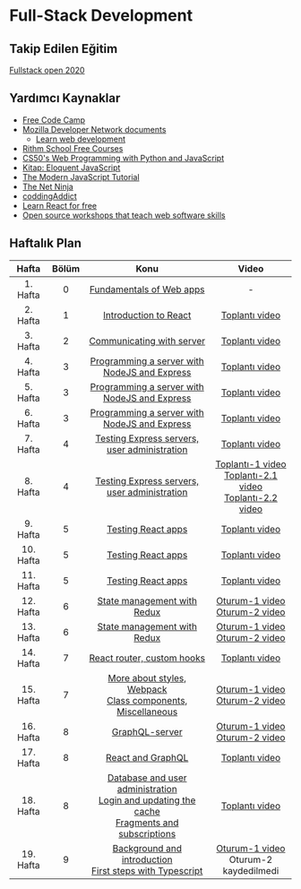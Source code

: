 # Full-Stack Development

## Takip Edilen Eğitim 

[Fullstack open 2020](https://fullstackopen.com/en/)

## Yardımcı Kaynaklar 

* [Free Code Camp](https://www.freecodecamp.org/)
* [Mozilla Developer Network documents](https://developer.mozilla.org/en-US/)
  * [Learn web development](https://developer.mozilla.org/en-US/docs/Learn)
* [Rithm School Free Courses](https://www.rithmschool.com/courses)
* [CS50's Web Programming with Python and JavaScript](https://cs50.harvard.edu/web/2018/)
* [Kitap: Eloquent JavaScript](https://eloquentjavascript.net/)
* [The Modern JavaScript Tutorial](https://javascript.info/)
* [The Net Ninja](https://www.youtube.com/channel/UCW5YeuERMmlnqo4oq8vwUpg)
* [coddingAddict](https://www.youtube.com/channel/UCMZFwxv5l-XtKi693qMJptA)
* [Learn React for free](https://scrimba.com/g/glearnreact)
* [Open source workshops that teach web software skills](https://nodeschool.io/)

## Haftalık Plan

| Hafta       | Bölüm  |Konu                                | Video                 |
| :---------: |:-------:|:---------------------------------:|:---------------------:|
| 1. Hafta    | 0       |[Fundamentals of Web apps](https://fullstackopen.com/en/part0) | -
| 2. Hafta    | 1       |[Introduction to React](https://fullstackopen.com/en/part1) | [Toplantı video](https://youtu.be/ke3k1TF7Fes)
| 3. Hafta    | 2       |[Communicating with server](https://fullstackopen.com/en/part2) | [Toplantı video](https://youtu.be/Zyka0c_kxO0)
| 4. Hafta    | 3       |[Programming a server with NodeJS and Express](https://fullstackopen.com/en/part3) | [Toplantı video](https://youtu.be/RM6uzk2KZuw)
| 5. Hafta    | 3       |[Programming a server with NodeJS and Express](https://fullstackopen.com/en/part3) | [Toplantı video](https://youtu.be/u3uiBjQyeFo)
| 6. Hafta    | 3       |[Programming a server with NodeJS and Express](https://fullstackopen.com/en/part3) | [Toplantı video](https://youtu.be/A9EGiCzvS20)
| 7. Hafta    | 4       |[Testing Express servers, user administration](https://fullstackopen.com/en/part4) | [Toplantı video](https://youtu.be/7Sqpz3E90Zw)
| 8. Hafta    | 4       |[Testing Express servers, user administration](https://fullstackopen.com/en/part4) | [Toplantı-1 video](https://youtu.be/tEdXACRVmzk)<br>[Toplantı-2.1 video](https://youtu.be/BRzo2pt4X5Y)<br>[Toplantı-2.2 video](https://youtu.be/m5klB3wk2Rg)
| 9. Hafta    | 5       |[Testing React apps](https://fullstackopen.com/en/part5)| [Toplantı video](https://youtu.be/ap7DKiKqNV4)
| 10. Hafta   | 5       |[Testing React apps](https://fullstackopen.com/en/part5)| [Toplantı video](https://youtu.be/ncXai43xKRk)
| 11. Hafta   | 5       |[Testing React apps](https://fullstackopen.com/en/part5)| [Toplantı video](https://youtu.be/yvubZxp5c90)
| 12. Hafta   | 6       |[State management with Redux](https://fullstackopen.com/en/part6)| [Oturum-1 video](https://youtu.be/g_OCihqqghs)<br>[Oturum-2 video](https://youtu.be/x7wFS8-5dpU)
| 13. Hafta   | 6       |[State management with Redux](https://fullstackopen.com/en/part6)| [Oturum-1 video](https://youtu.be/Q4tV7VAKDos)<br>[Oturum-2 video](https://youtu.be/79MO8NiwgDs)
| 14. Hafta   | 7       |[React router, custom hooks](https://fullstackopen.com/en/part7) | [Toplantı video](https://youtu.be/xNTIlq9IjP4)
| 15. Hafta   | 7       |[More about styles, Webpack<br>Class components, Miscellaneous](https://fullstackopen.com/en/part7) | [Oturum-1 video](https://youtu.be/cqRl8nXC0jE)<br>[Oturum-2 video](https://youtu.be/1LO63-dSfSI)
| 16. Hafta   | 8       |[GraphQL-server](https://fullstackopen.com/en/part8) | [Oturum-1 video](https://youtu.be/soCaDim4EFM)<br>[Oturum-2 video](https://youtu.be/CtqlLLE4LQg)
| 17. Hafta   | 8       |[React and GraphQL](https://fullstackopen.com/en/part8) | [Toplantı video](https://youtu.be/T8J09zSMS64)
| 18. Hafta   | 8       |[Database and user administration<br>Login and updating the cache<br>Fragments and subscriptions](https://fullstackopen.com/en/part8) | [Toplantı video](https://youtu.be/1MaQ3XHcLJw)
| 19. Hafta   | 9       |[Background and introduction<br>First steps with Typescript](https://fullstackopen.com/en/part9) | [Oturum-1 video](https://youtu.be/VfxjkQUFqCA)<br>Oturum-2 kaydedilmedi
